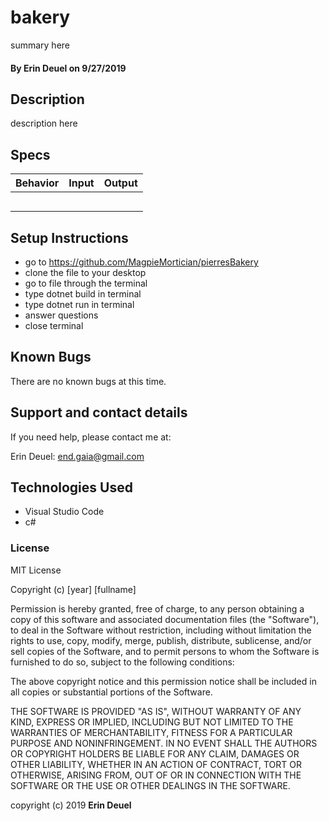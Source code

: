 # bakery

summary here

#### By Erin Deuel on 9/27/2019

## Description

description here

## Specs

| Behavior | Input | Output |
| ------------- |:-------------:| -----:|
|  |  |  |
|  |  |  |
|  |  |  |
|  |  |  |
|  |  |  |

## Setup Instructions

* go to https://github.com/MagpieMortician/pierresBakery
* clone the file to your desktop
* go to file through the terminal
* type dotnet build in terminal
* type dotnet run in terminal
* answer questions
* close terminal

## Known Bugs

There are no known bugs at this time.

## Support and contact details

If you need help, please contact me at:

Erin Deuel: end.gaia@gmail.com

## Technologies Used

* Visual Studio Code
* c#

### License

MIT License

Copyright (c) [year] [fullname]

Permission is hereby granted, free of charge, to any person obtaining a copy
of this software and associated documentation files (the "Software"), to deal
in the Software without restriction, including without limitation the rights
to use, copy, modify, merge, publish, distribute, sublicense, and/or sell
copies of the Software, and to permit persons to whom the Software is
furnished to do so, subject to the following conditions:

The above copyright notice and this permission notice shall be included in all
copies or substantial portions of the Software.

THE SOFTWARE IS PROVIDED "AS IS", WITHOUT WARRANTY OF ANY KIND, EXPRESS OR
IMPLIED, INCLUDING BUT NOT LIMITED TO THE WARRANTIES OF MERCHANTABILITY,
FITNESS FOR A PARTICULAR PURPOSE AND NONINFRINGEMENT. IN NO EVENT SHALL THE
AUTHORS OR COPYRIGHT HOLDERS BE LIABLE FOR ANY CLAIM, DAMAGES OR OTHER
LIABILITY, WHETHER IN AN ACTION OF CONTRACT, TORT OR OTHERWISE, ARISING FROM,
OUT OF OR IN CONNECTION WITH THE SOFTWARE OR THE USE OR OTHER DEALINGS IN THE
SOFTWARE.

copyright (c) 2019 **Erin Deuel**
